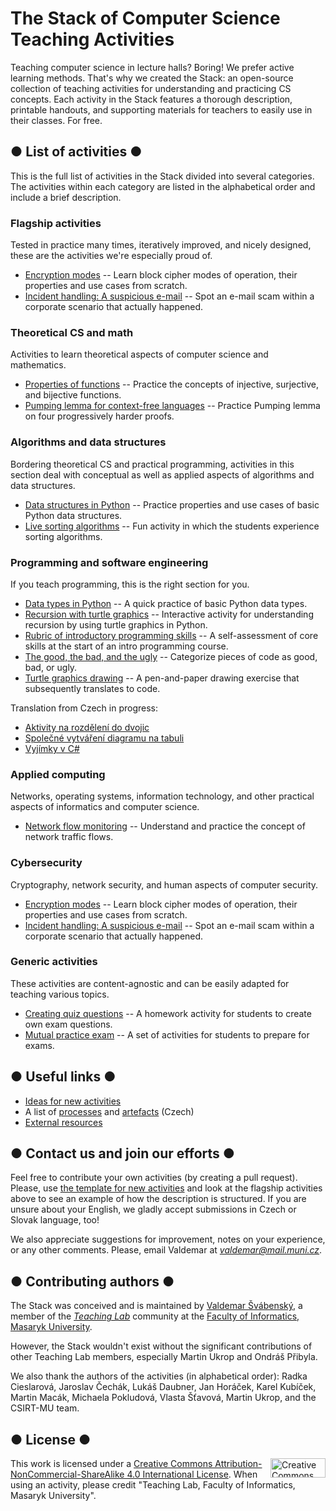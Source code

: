 # The Stack of Computer Science Teaching Activities

Teaching computer science in lecture halls? Boring! We prefer active learning methods. That's why we created the Stack: an open-source collection of teaching activities for understanding and practicing CS concepts. Each activity in the Stack features a thorough description, printable handouts, and supporting materials for teachers to easily use in their classes. For free.

## ● List of activities ●

This is the full list of activities in the Stack divided into several categories. The activities within each category are listed in the alphabetical order and include a brief description.

### Flagship activities

Tested in practice many times, iteratively improved, and nicely designed, these are the activities we're especially proud of.

* [Encryption modes](activities/encryption-modes/README.md) -- Learn block cipher modes of operation, their properties and use cases from scratch.
* [Incident handling: A suspicious e-mail](activities/incident-handling-suspicious-email/README.md) -- Spot an e-mail scam within a corporate scenario that actually happened.

### Theoretical CS and math

Activities to learn theoretical aspects of computer science and mathematics.

* [Properties of functions](activities/properties-functions/README.md) -- Practice the concepts of injective, surjective, and bijective functions.
* [Pumping lemma for context-free languages](activities/pumping-lemma-cfl/README.md) -- Practice Pumping lemma on four progressively harder proofs.

### Algorithms and data structures

Bordering theoretical CS and practical programming, activities in this section deal with conceptual as well as applied aspects of algorithms and data structures.

* [Data structures in Python](activities/data-structures-python/README.md) -- Practice properties and use cases of basic Python data structures.
* [Live sorting algorithms](activities/sorting-algorithms/README.md) -- Fun activity in which the students experience sorting algorithms.

### Programming and software engineering

If you teach programming, this is the right section for you.

* [Data types in Python](activities/data-types-python/README.md) -- A quick practice of basic Python data types.
* [Recursion with turtle graphics](activities/recursion-turtle-graphics/README.md) -- Interactive activity for understanding recursion by using turtle graphics in Python.
* [Rubric of introductory programming skills](activities/rubric-introductory-programming-skills/README.md) -- A self-assessment of core skills at the start of an intro programming course.
* [The good, the bad, and the ugly](activities/good-bad-ugly/README.md) -- Categorize pieces of code as good, bad, or ugly.
* [Turtle graphics drawing](activities/turtle-graphics-drawing/README.md) -- A pen-and-paper drawing exercise that subsequently translates to code.

Translation from Czech in progress:
* [Aktivity na rozdělení do dvojic](aktivity/ib111/deleni/README.md)
* [Společné vytváření diagramu na tabuli](aktivity/spolecne-vytvareni-diagramu/README.md)
* [Vyjímky v C\#](aktivity/vyjimky-c-sharp/README.md)

### Applied computing

Networks, operating systems, information technology, and other practical aspects of informatics and computer science.

* [Network flow monitoring](activities/network-flow-monitoring/README.md) -- Understand and practice the concept of network traffic flows.

### Cybersecurity

Cryptography, network security, and human aspects of computer security.

* [Encryption modes](activities/encryption-modes/README.md) -- Learn block cipher modes of operation, their properties and use cases from scratch.
* [Incident handling: A suspicious e-mail](activities/incident-handling-suspicious-email/README.md) -- Spot an e-mail scam within a corporate scenario that actually happened.

### Generic activities

These activities are content-agnostic and can be easily adapted for teaching various topics.

* [Creating quiz questions](activities/creating-quiz-questions/README.md) -- A homework activity for students to create own exam questions.
* [Mutual practice exam](activities/mutual-practice-exam/README.md) -- A set of activities for students to prepare for exams.

## ● Useful links ●

* [Ideas for new activities](activities-wip/ideas.md)
* A list of [processes](knowledge-base/seznam-funkcnich-prvku-procesu.md) and [artefacts](knowledge-base/seznam-artefaktu.md) (Czech)
* [External resources](knowledge-base/references.md)

## ● Contact us and join our efforts ●

Feel free to contribute your own activities (by creating a pull request). Please, use [the template for new activities](activities/README.md) and look at the flagship activities above to see an example of how the description is structured. If you are unsure about your English, we gladly accept submissions in Czech or Slovak language, too!

We also appreciate suggestions for improvement, notes on your experience, or any other comments. Please, email Valdemar at *valdemar@mail.muni.cz*.

## ● Contributing authors ●

The Stack was conceived and is maintained by [Valdemar Švábenský](https://www.fi.muni.cz/~xsvabens/), a member of the [*Teaching Lab*](https://is.muni.cz/predmet/fi/DUCIT) community at the [Faculty of Informatics, Masaryk University](https://fi.muni.cz).

However, the Stack wouldn't exist without the significant contributions of other Teaching Lab members, especially Martin Ukrop and Ondráš Přibyla.

We also thank the authors of the activities (in alphabetical order): Radka Cieslarová, Jaroslav Čechák, Lukáš Daubner, Jan Horáček, Karel Kubíček, Martin Macák, Michaela Pokludová, Vlasta Šťavová, Martin Ukrop, and the CSIRT-MU team.

## ● License ●

<img align="right" width="88" height="31" src="https://i.creativecommons.org/l/by-nc-sa/4.0/88x31.png" alt="Creative Commons Licence BY NC SA 4.0" title="Creative Commons Licence BY NC SA 4.0">

This work is licensed under a [Creative Commons Attribution-NonCommercial-ShareAlike 4.0 International License](https://creativecommons.org/licenses/by-nc-sa/4.0/). When using an activity, please credit "Teaching Lab, Faculty of Informatics, Masaryk University".
